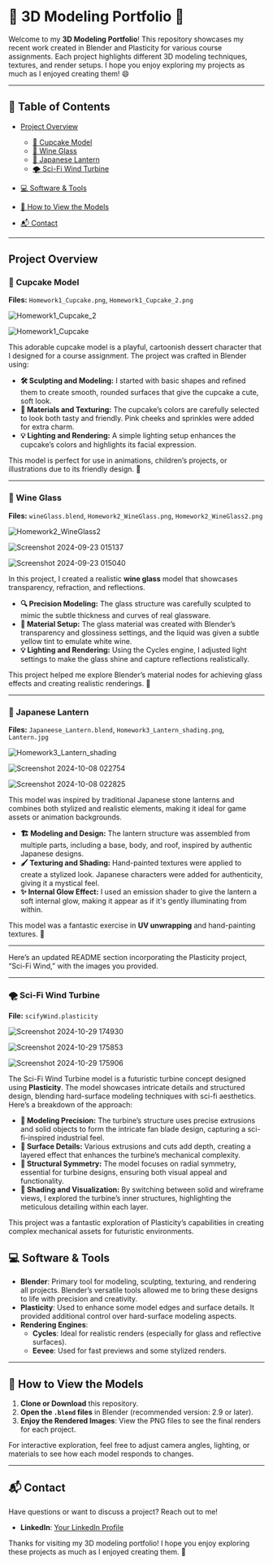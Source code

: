 # 🎨 3D Modeling Portfolio 🎨

Welcome to my **3D Modeling Portfolio**! This repository showcases my recent work created in Blender and Plasticity for various course assignments. Each project highlights different 3D modeling techniques, textures, and render setups. I hope you enjoy exploring my projects as much as I enjoyed creating them! 😄

---

## 🌟 Table of Contents

- [Project Overview](#project-overview)
  - [🧁 Cupcake Model](#-cupcake-model)
  - [🍷 Wine Glass](#-wine-glass)
  - [🏮 Japanese Lantern](#-japanese-lantern)
  - [🌪️ Sci-Fi Wind Turbine](#-japanese-lantern)

- [💻 Software & Tools](#-software--tools)
- [👀 How to View the Models](#-how-to-view-the-models)
- [📬 Contact](#-contact)

---

## Project Overview

### 🧁 Cupcake Model
**Files:** `Homework1_Cupcake.png`, `Homework1_Cupcake_2.png`

![Homework1_Cupcake_2](https://github.com/user-attachments/assets/0c98fd04-db63-4182-b3c8-ab29add394ff)

![Homework1_Cupcake](https://github.com/user-attachments/assets/f2f0dfaa-c298-43ad-b6b1-f5a356e059f3)


This adorable cupcake model is a playful, cartoonish dessert character that I designed for a course assignment. The project was crafted in Blender using:

- **🛠 Sculpting and Modeling:** I started with basic shapes and refined them to create smooth, rounded surfaces that give the cupcake a cute, soft look.
- **🎨 Materials and Texturing:** The cupcake’s colors are carefully selected to look both tasty and friendly. Pink cheeks and sprinkles were added for extra charm.
- **💡 Lighting and Rendering:** A simple lighting setup enhances the cupcake’s colors and highlights its facial expression.

This model is perfect for use in animations, children’s projects, or illustrations due to its friendly design. 🍰

---

### 🍷 Wine Glass
**Files:** `wineGlass.blend`, `Homework2_WineGlass.png`, `Homework2_WineGlass2.png`

![Homework2_WineGlass2](https://github.com/user-attachments/assets/9ecee75c-b6d5-406b-a49b-ad7d436bcc70)

![Screenshot 2024-09-23 015137](https://github.com/user-attachments/assets/765d02ba-34ae-4c18-badc-c1d20ea80d99)

![Screenshot 2024-09-23 015040](https://github.com/user-attachments/assets/b3e97043-6cce-4c20-98b2-b98bf5cf498f)

In this project, I created a realistic **wine glass** model that showcases transparency, refraction, and reflections.

- **🔍 Precision Modeling:** The glass structure was carefully sculpted to mimic the subtle thickness and curves of real glassware.
- **💎 Material Setup:** The glass material was created with Blender’s transparency and glossiness settings, and the liquid was given a subtle yellow tint to emulate white wine.
- **💡 Lighting and Rendering:** Using the Cycles engine, I adjusted light settings to make the glass shine and capture reflections realistically.

This project helped me explore Blender’s material nodes for achieving glass effects and creating realistic renderings. 🥂

---

### 🏮 Japanese Lantern
**Files:** `Japaneese_Lantern.blend`, `Homework3_Lantern_shading.png`, `Lantern.jpg`

![Homework3_Lantern_shading](https://github.com/user-attachments/assets/1ec45ba7-84e5-4fdc-8cb5-358e69c3785b)

![Screenshot 2024-10-08 022754](https://github.com/user-attachments/assets/fb60a2ec-6ac8-4699-8c35-90c7b6aa5e79)

![Screenshot 2024-10-08 022825](https://github.com/user-attachments/assets/36a6febf-a18a-44d0-99a0-1d3281fe01c8)


This model was inspired by traditional Japanese stone lanterns and combines both stylized and realistic elements, making it ideal for game assets or animation backgrounds.

- **🏗 Modeling and Design:** The lantern structure was assembled from multiple parts, including a base, body, and roof, inspired by authentic Japanese designs.
- **🖌 Texturing and Shading:** Hand-painted textures were applied to create a stylized look. Japanese characters were added for authenticity, giving it a mystical feel.
- **✨ Internal Glow Effect:** I used an emission shader to give the lantern a soft internal glow, making it appear as if it's gently illuminating from within.

This model was a fantastic exercise in **UV unwrapping** and hand-painting textures. 🌌

---

Here’s an updated README section incorporating the Plasticity project, “Sci-Fi Wind,” with the images you provided.

---

### 🌪️ Sci-Fi Wind Turbine
**File:** `scifyWind.plasticity`

![Screenshot 2024-10-29 174930](https://github.com/user-attachments/assets/a86a2956-4971-4a0d-93f1-9c9e0f2f3fd6)


![Screenshot 2024-10-29 175853](https://github.com/user-attachments/assets/39501b24-3796-4ab3-9050-9a2069534271)


![Screenshot 2024-10-29 175906](https://github.com/user-attachments/assets/43067b1e-2c83-4ae3-bf82-12477ff49eaa)


The Sci-Fi Wind Turbine model is a futuristic turbine concept designed using **Plasticity**. The model showcases intricate details and structured design, blending hard-surface modeling techniques with sci-fi aesthetics. Here’s a breakdown of the approach:

- **🔧 Modeling Precision:** The turbine’s structure uses precise extrusions and solid objects to form the intricate fan blade design, capturing a sci-fi-inspired industrial feel.
- **🔩 Surface Details:** Various extrusions and cuts add depth, creating a layered effect that enhances the turbine’s mechanical complexity.
- **📐 Structural Symmetry:** The model focuses on radial symmetry, essential for turbine designs, ensuring both visual appeal and functionality.
- **🎨 Shading and Visualization:** By switching between solid and wireframe views, I explored the turbine’s inner structures, highlighting the meticulous detailing within each layer.

This project was a fantastic exploration of Plasticity’s capabilities in creating complex mechanical assets for futuristic environments.

## 💻 Software & Tools

- **Blender**: Primary tool for modeling, sculpting, texturing, and rendering all projects. Blender’s versatile tools allowed me to bring these designs to life with precision and creativity.
- **Plasticity**: Used to enhance some model edges and surface details. It provided additional control over hard-surface modeling aspects.
- **Rendering Engines**:
  - **Cycles**: Ideal for realistic renders (especially for glass and reflective surfaces).
  - **Eevee**: Used for fast previews and some stylized renders.

---

## 👀 How to View the Models

1. **Clone or Download** this repository.
2. **Open the `.blend` files** in Blender (recommended version: 2.9 or later).
3. **Enjoy the Rendered Images**: View the PNG files to see the final renders for each project.

For interactive exploration, feel free to adjust camera angles, lighting, or materials to see how each model responds to changes.

---

## 📬 Contact

Have questions or want to discuss a project? Reach out to me!

- **LinkedIn**: [Your LinkedIn Profile](https://www.linkedin.com/in/ashutoshg05/)

Thanks for visiting my 3D modeling portfolio! I hope you enjoy exploring these projects as much as I enjoyed creating them. 🎉
